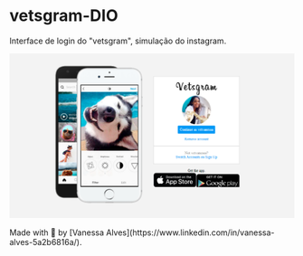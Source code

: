 # vetsgram-DIO
Interface de login do "vetsgram", simulação do instagram.
<p align="center">
   <img src="https://raw.githubusercontent.com/souzavanessa/vetsgram-DIO/main/img/print.png" alt="Vetsgram"/>
</p>
Made with 💖 by [Vanessa Alves](https://www.linkedin.com/in/vanessa-alves-5a2b6816a/).
